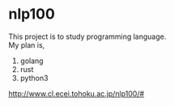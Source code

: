 # nlp100

This project is to study programming language.  
My plan is,  
1. golang
2. rust
3. python3

http://www.cl.ecei.tohoku.ac.jp/nlp100/#

